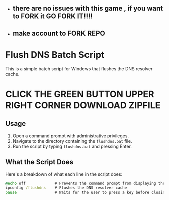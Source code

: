 - ##   there are no issues with this game , if you want to FORK it GO FORK IT!!!!
- ##   make account to FORK REPO

# Flush DNS Batch Script 

This is a simple batch script for Windows that flushes the DNS resolver cache.



# CLICK THE GREEN BUTTON UPPER RIGHT CORNER DOWNLOAD ZIPFILE

## Usage

1. Open a command prompt with administrative privileges.
2. Navigate to the directory containing the `flushdns.bat` file.
3. Run the script by typing `flushdns.bat` and pressing Enter.

## What the Script Does

Here's a breakdown of what each line in the script does:

```bat
@echo off             # Prevents the command prompt from displaying the commands in the script as they run
ipconfig /flushdns    # Flushes the DNS resolver cache
pause                 # Waits for the user to press a key before closing the command prompt window
